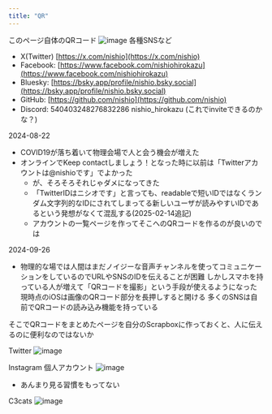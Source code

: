 ```yaml
---
title: "QR"
---
```


このページ自体のQRコード
![image](https://gyazo.com/4f317cd9a9df70d2ecf8046aedacb1d8/thumb/1000)
各種SNSなど
- X(Twitter) [https://x.com/nishio](https://x.com/nishio)
- Facebook: [https://www.facebook.com/nishiohirokazu](https://www.facebook.com/nishiohirokazu)
- Bluesky: [https://bsky.app/profile/nishio.bsky.social](https://bsky.app/profile/nishio.bsky.social)
- GitHub: [https://github.com/nishio](https://github.com/nishio)
- Discord: 540403248276832286 nishio_hirokazu (これでinviteできるのかな？)


2024-08-22
- COVID19が落ち着いて物理会場で人と会う機会が増えた
- オンラインでKeep contactしましょう！となった時に以前は「Twitterアカウントは@nishioです」でよかった
    - が、そろそろそれじゃダメになってきた
    - 「TwitterIDはニシオです」と言っても、readableで短いIDではなくランダム文字列的なIDにされてしまってる新しいユーザが読みやすいIDであるという発想がなくて混乱する(2025-02-14追記)
    - アカウントの一覧ページを作ってそこへのQRコードを作るのが良いのでは


2024-09-26
- 物理的な場では人間はまだノイジーな音声チャンネルを使ってコミュニケーションをしているのでURLやSNSのIDを伝えることが困難
しかしスマホを持っている人が増えて「QRコードを撮影」という手段が使えるようになった
現時点のiOSは画像のQRコード部分を長押しすると開ける
多くのSNSは自前でQRコードの読み込み機能を持っている

そこでQRコードをまとめたページを自分のScrapboxに作っておくと、人に伝えるのに便利なのではないか

Twitter
![image](https://gyazo.com/c4722b18ea854dda70ae8ccffe9163b8/thumb/1000)

Instagram
個人アカウント
![image](https://gyazo.com/52a859e5dbafc0556f47527fe6a62d17/thumb/1000)
- あんまり見る習慣をもってない

C3cats
![image](https://gyazo.com/fc57e9078058da9a3ce71b2467e7df32/thumb/1000)

